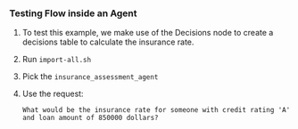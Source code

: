 ### Testing Flow inside an Agent

1. To test this example, we make use of the Decisions node to create a decisions table to calculate the insurance rate.
2. Run `import-all.sh` 
3. Pick the `insurance_assessment_agent`
4. Use the request: 
    
    `What would be the insurance rate for someone with credit rating 'A' and loan amount of 850000 dollars?`
